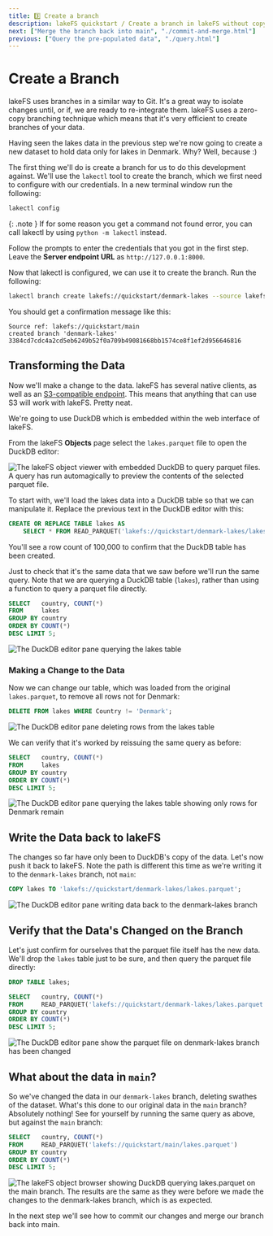 ```yaml
---
title: 3️⃣ Create a branch
description: lakeFS quickstart / Create a branch in lakeFS without copying data on disk, make a change to the branch, see that the original version of the data is unchanged. 
next: ["Merge the branch back into main", "./commit-and-merge.html"]
previous: ["Query the pre-populated data", "./query.html"]
---
```


# Create a Branch

lakeFS uses branches in a similar way to Git. It's a great way to isolate changes until, or if, we are ready to re-integrate them. lakeFS uses a zero-copy branching technique which means that it's very efficient to create branches of your data. 

Having seen the lakes data in the previous step we're now going to create a new dataset to hold data only for lakes in Denmark. Why? Well, because :)

The first thing we'll do is create a branch for us to do this development against. We'll use the `lakectl` tool to create the branch, which we first need to configure with our credentials.  In a new terminal window run the following:

```bash
lakectl config
```
{: .note }
If for some reason you get a command not found error, you can call lakectl by using `python -m lakectl` instead.


Follow the prompts to enter the credentials that you got in the first step. Leave the **Server endpoint URL** as `http://127.0.0.1:8000`. 

Now that lakectl is configured, we can use it to create the branch. Run the following:

```bash
lakectl branch create lakefs://quickstart/denmark-lakes --source lakefs://quickstart/main
```

You should get a confirmation message like this:

```
Source ref: lakefs://quickstart/main
created branch 'denmark-lakes' 3384cd7cdc4a2cd5eb6249b52f0a709b49081668bb1574ce8f1ef2d956646816
```

## Transforming the Data

Now we'll make a change to the data. lakeFS has several native clients, as well as an [S3-compatible endpoint](https://docs.lakefs.io/understand/architecture.html#s3-gateway). This means that anything that can use S3 will work with lakeFS. Pretty neat.

We're going to use DuckDB which is embedded within the web interface of lakeFS. 

From the lakeFS **Objects** page select the `lakes.parquet` file to open the DuckDB editor: 

<img src="/assets/img/quickstart/duckdb-main-01.png" alt="The lakeFS object viewer with embedded DuckDB to query parquet files. A query has run automagically to preview the contents of the selected parquet file." class="quickstart"/>

To start with, we'll load the lakes data into a DuckDB table so that we can manipulate it. Replace the previous text in the DuckDB editor with this: 

```sql
CREATE OR REPLACE TABLE lakes AS 
    SELECT * FROM READ_PARQUET('lakefs://quickstart/denmark-lakes/lakes.parquet');
```

You'll see a row count of 100,000 to confirm that the DuckDB table has been created. 

Just to check that it's the same data that we saw before we'll run the same query. Note that we are querying a DuckDB table (`lakes`), rather than using a function to query a parquet file directly. 

```sql
SELECT   country, COUNT(*)
FROM     lakes
GROUP BY country
ORDER BY COUNT(*) 
DESC LIMIT 5;
```

<img src="/assets/img/quickstart/duckdb-editor-02.png" alt="The DuckDB editor pane querying the lakes table" class="quickstart"/>

### Making a Change to the Data

Now we can change our table, which was loaded from the original `lakes.parquet`, to remove all rows not for Denmark:

```sql
DELETE FROM lakes WHERE Country != 'Denmark';
```

<img src="/assets/img/quickstart/duckdb-editor-03.png" alt="The DuckDB editor pane deleting rows from the lakes table" class="quickstart"/>

We can verify that it's worked by reissuing the same query as before:

```sql
SELECT   country, COUNT(*)
FROM     lakes
GROUP BY country
ORDER BY COUNT(*) 
DESC LIMIT 5;
```


<img src="/assets/img/quickstart/duckdb-editor-04.png" alt="The DuckDB editor pane querying the lakes table showing only rows for Denmark remain" class="quickstart"/>

## Write the Data back to lakeFS

The changes so far have only been to DuckDB's copy of the data. Let's now push it back to lakeFS. Note the path is different this time as we're writing it to the `denmark-lakes` branch, not `main`: 

```sql
COPY lakes TO 'lakefs://quickstart/denmark-lakes/lakes.parquet';
```

<img src="/assets/img/quickstart/duckdb-editor-05.png" alt="The DuckDB editor pane writing data back to the denmark-lakes branch" class="quickstart"/>

## Verify that the Data's Changed on the Branch

Let's just confirm for ourselves that the parquet file itself has the new data. We'll drop the `lakes` table just to be sure, and then query the parquet file directly:

```sql
DROP TABLE lakes;

SELECT   country, COUNT(*)
FROM     READ_PARQUET('lakefs://quickstart/denmark-lakes/lakes.parquet')
GROUP BY country
ORDER BY COUNT(*) 
DESC LIMIT 5;
```

<img src="/assets/img/quickstart/duckdb-editor-06.png" alt="The DuckDB editor pane show the parquet file on denmark-lakes branch has been changed" class="quickstart"/>


## What about the data in `main`?

So we've changed the data in our `denmark-lakes` branch, deleting swathes of the dataset. What's this done to our original data in the `main` branch? Absolutely nothing! See for yourself by running the same query as above, but against the `main` branch:

```sql
SELECT   country, COUNT(*)
FROM     READ_PARQUET('lakefs://quickstart/main/lakes.parquet')
GROUP BY country
ORDER BY COUNT(*) 
DESC LIMIT 5;
```
<img src="/assets/img/quickstart/duckdb-main-02.png" alt="The lakeFS object browser showing DuckDB querying lakes.parquet on the main branch. The results are the same as they were before we made the changes to the denmark-lakes branch, which is as expected." class="quickstart"/>

In the next step we'll see how to commit our changes and merge our branch back into main. 
